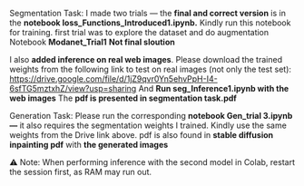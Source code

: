 Segmentation Task:
I made two trials —
the **final and correct version** is in the **notebook loss_Functions_Introduced1.ipynb.**  Kindly run this notebook for training.
first trial was to explore the dataset and do augmentation Notebook **Modanet_Trial1** **Not final sloution**


I also **added inference on real web images**. Please download the trained weights from the following link to test on real images (not only the test set):
https://drive.google.com/file/d/1jZ9qvr0Yn5ehvPpH-I4-6sfTG5mztxhZ/view?usp=sharing
And **Run seg_Inference1.ipynb with the web images**
The **pdf is presented in segmentation task.pdf**

Generation Task:
Please run the corresponding **notebook  Gen_trial 3.ipynb—** it also requires the segmentation weights I trained.
Kindly use the same weights from the Drive link above.
pdf is also found in **stable diffusion inpainting pdf** with **the generated images**

⚠️ Note: When performing inference with the second model in Colab, restart the session first, as RAM may run out.

                    
